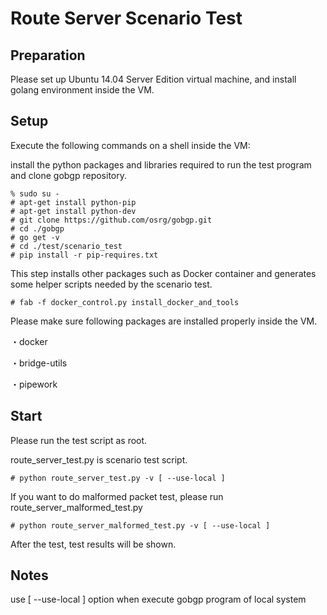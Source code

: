 Route Server Scenario Test
========================

Preparation
-----------
Please set up Ubuntu 14.04 Server Edition virtual machine,
and install golang environment inside the VM.

Setup
-----
Execute the following commands on a shell inside the VM:

install the python packages and libraries required to run the test program and clone gobgp repository.
```
% sudo su -
# apt-get install python-pip
# apt-get install python-dev
# git clone https://github.com/osrg/gobgp.git
# cd ./gobgp
# go get -v
# cd ./test/scenario_test
# pip install -r pip-requires.txt
```


This step installs other packages such as Docker container and generates some helper scripts needed by the scenario test.
```
# fab -f docker_control.py install_docker_and_tools

```

Please make sure following packages are installed properly inside the VM.

 ・docker

 ・bridge-utils

 ・pipework


Start
-----
Please run the test script as root.

route_server_test.py is scenario test script.
```
# python route_server_test.py -v [ --use-local ]

```


If you want to do malformed packet test, please run route_server_malformed_test.py
```
# python route_server_malformed_test.py -v [ --use-local ]

```

After the test, test results will be shown.

Notes
-----
 use [ --use-local ] option when execute gobgp program of local system